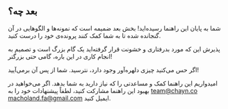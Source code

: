 ## بعد چه؟

شما به پایان این راهنما رسیده‌اید! بخش بعد ضمیمه است که نمونه‌ها و الگوهایی در آن گنجانده شده تا به شما کمک کنند پرونده‌‌ی خود را درست کنید.

پذیرش این که مورد بدرفتاری و خشونت قرار گرفته‌اید یک گام بزرگ است و تصمیم به انجام کاری در این باره، گامی حتی بزرگتر!

اگر حس می‌کنید چیزی دلهره‌آور وجود دارد، نترسید. شما از پس آن برمی‌آیید!

امیدواریم این راهنما کمک و مساعدتی را که نیاز دارید به شما بدهد. اگر می‌خواهید در بهبود این راهنما مشارکت کنید، لطفاً پیشنهادات خود را به <team@chayn.co> macholand.fa@gmail.com ایمیل کنید.
